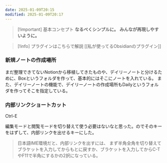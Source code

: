 ```yaml
---
date: 2025-01-09T20:15
modified: 2025-01-09T20:17
---
```

> [!important] 基本コンセプト
> **なるべくシンプルに。**
> **みんなが再現しやすいように。**

> [!info] プラグインはこちらで解説
> [[私が使ってるObsidianのプラグイン]]


### 新規ノートの作成場所
まだ整理できてないNotionから移植してきたものや、デイリーノートと分けるために、Boxというフォルダを作って、基本的にはそこにノートを入れている。
また、デイリーノートの機能で、デイリーノートの作成場所もDailyというフォルダを作ってそこを指定している。


### 内部リンクショートカット
Ctrl-E

編集モードと閲覧モードを切り替えて使う必要はないなと思った。のでそのキーをはずして、内部リンクを出せるキーにした。

>	日本語IME環境だと、内部リンクを出すには、
>	まず半角全角を切り替えてブラケットを入力してからもとに戻すか、ブラケットを入力してからC-TやF11で半角にするかの2択になっている。


